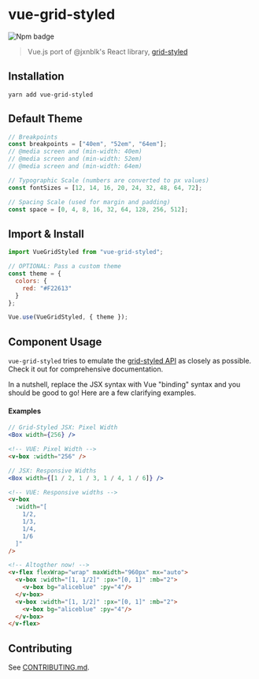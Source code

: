 # vue-grid-styled

![Npm badge](https://img.shields.io/npm/v/vue-grid-styled.svg)

> Vue.js port of @jxnblk's React library, [grid-styled](https://github.com/jxnblk/grid-styled)

## Installation

```shell
yarn add vue-grid-styled
```

## Default Theme

```js
// Breakpoints
const breakpoints = ["40em", "52em", "64em"];
// @media screen and (min-width: 40em)
// @media screen and (min-width: 52em)
// @media screen and (min-width: 64em)

// Typographic Scale (numbers are converted to px values)
const fontSizes = [12, 14, 16, 20, 24, 32, 48, 64, 72];

// Spacing Scale (used for margin and padding)
const space = [0, 4, 8, 16, 32, 64, 128, 256, 512];
```

## Import & Install

```js
import VueGridStyled from "vue-grid-styled";

// OPTIONAL: Pass a custom theme
const theme = {
  colors: {
    red: "#F22613"
  }
};

Vue.use(VueGridStyled, { theme });
```

## Component Usage

`vue-grid-styled` tries to emulate the [grid-styled API](https://github.com/jxnblk/grid-styled#box-) as closely as possible. Check it out for comprehensive documentation.

In a nutshell, replace the JSX syntax with Vue "binding" syntax and you should be good to go! Here are a few clarifying examples.

#### Examples

```jsx
// Grid-Styled JSX: Pixel Width
<Box width={256} />
```

```html
<!-- VUE: Pixel Width -->
<v-box :width="256" />
```

```jsx
// JSX: Responsive Widths
<Box width={[1 / 2, 1 / 3, 1 / 4, 1 / 6]} />
```

```html
<!-- VUE: Responsive widths -->
<v-box
  :width="[
    1/2,
    1/3,
    1/4,
    1/6
  ]"
/>
```

```html
<!-- Altogther now! -->
<v-flex flexWrap="wrap" maxWidth="960px" mx="auto">
  <v-box :width="[1, 1/2]" :px="[0, 1]" :mb="2">
    <v-box bg="aliceblue" :py="4"/>
  </v-box>
  <v-box :width="[1, 1/2]" :px="[0, 1]" :mb="2">
    <v-box bg="aliceblue" :py="4"/>
  </v-box>
</v-flex>
```

## Contributing

See [CONTRIBUTING.md](.github/CONTRIBUTING.md).
